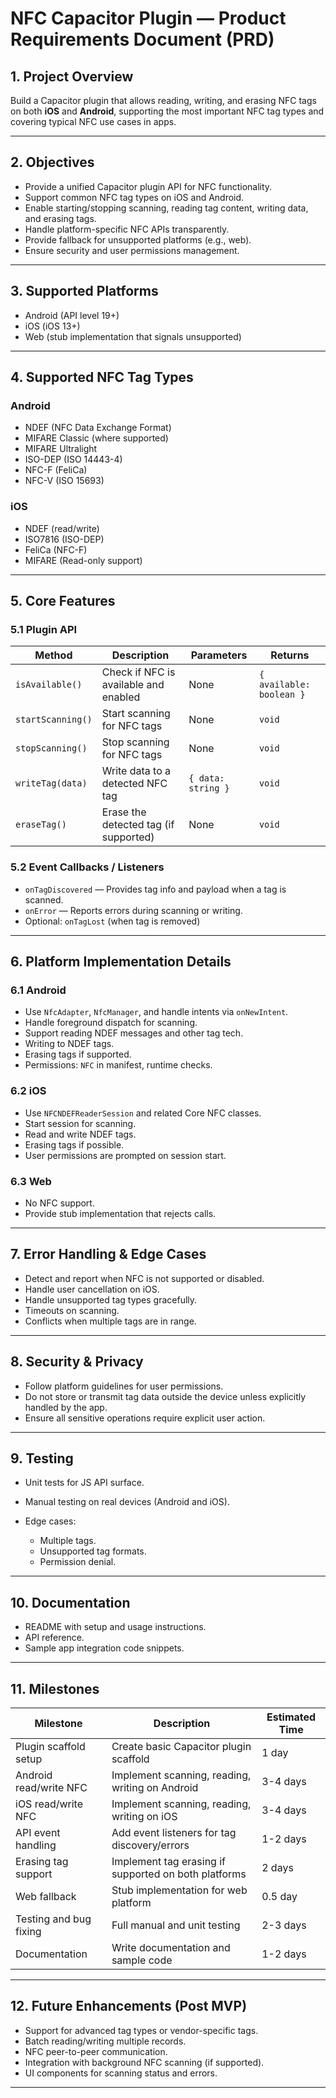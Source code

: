 # NFC Capacitor Plugin — Product Requirements Document (PRD)

## 1. **Project Overview**

Build a Capacitor plugin that allows reading, writing, and erasing NFC tags on both **iOS** and **Android**, supporting the most important NFC tag types and covering typical NFC use cases in apps.

---

## 2. **Objectives**

* Provide a unified Capacitor plugin API for NFC functionality.
* Support common NFC tag types on iOS and Android.
* Enable starting/stopping scanning, reading tag content, writing data, and erasing tags.
* Handle platform-specific NFC APIs transparently.
* Provide fallback for unsupported platforms (e.g., web).
* Ensure security and user permissions management.

---

## 3. **Supported Platforms**

* Android (API level 19+)
* iOS (iOS 13+)
* Web (stub implementation that signals unsupported)

---

## 4. **Supported NFC Tag Types**

### Android

* NDEF (NFC Data Exchange Format)
* MIFARE Classic (where supported)
* MIFARE Ultralight
* ISO-DEP (ISO 14443-4)
* NFC-F (FeliCa)
* NFC-V (ISO 15693)

### iOS

* NDEF (read/write)
* ISO7816 (ISO-DEP)
* FeliCa (NFC-F)
* MIFARE (Read-only support)

---

## 5. **Core Features**

### 5.1 Plugin API

| Method            | Description                           | Parameters         | Returns                  |
| ----------------- | ------------------------------------- | ------------------ | ------------------------ |
| `isAvailable()`   | Check if NFC is available and enabled | None               | `{ available: boolean }` |
| `startScanning()` | Start scanning for NFC tags           | None               | `void`                   |
| `stopScanning()`  | Stop scanning for NFC tags            | None               | `void`                   |
| `writeTag(data)`  | Write data to a detected NFC tag      | `{ data: string }` | `void`                   |
| `eraseTag()`      | Erase the detected tag (if supported) | None               | `void`                   |

### 5.2 Event Callbacks / Listeners

* `onTagDiscovered` — Provides tag info and payload when a tag is scanned.
* `onError` — Reports errors during scanning or writing.
* Optional: `onTagLost` (when tag is removed)

---

## 6. **Platform Implementation Details**

### 6.1 Android

* Use `NfcAdapter`, `NfcManager`, and handle intents via `onNewIntent`.
* Handle foreground dispatch for scanning.
* Support reading NDEF messages and other tag tech.
* Writing to NDEF tags.
* Erasing tags if supported.
* Permissions: `NFC` in manifest, runtime checks.

### 6.2 iOS

* Use `NFCNDEFReaderSession` and related Core NFC classes.
* Start session for scanning.
* Read and write NDEF tags.
* Erasing tags if possible.
* User permissions are prompted on session start.

### 6.3 Web

* No NFC support.
* Provide stub implementation that rejects calls.

---

## 7. **Error Handling & Edge Cases**

* Detect and report when NFC is not supported or disabled.
* Handle user cancellation on iOS.
* Handle unsupported tag types gracefully.
* Timeouts on scanning.
* Conflicts when multiple tags are in range.

---

## 8. **Security & Privacy**

* Follow platform guidelines for user permissions.
* Do not store or transmit tag data outside the device unless explicitly handled by the app.
* Ensure all sensitive operations require explicit user action.

---

## 9. **Testing**

* Unit tests for JS API surface.
* Manual testing on real devices (Android and iOS).
* Edge cases:

  * Multiple tags.
  * Unsupported tag formats.
  * Permission denial.

---

## 10. **Documentation**

* README with setup and usage instructions.
* API reference.
* Sample app integration code snippets.

---

## 11. **Milestones**

| Milestone              | Description                                          | Estimated Time |
| ---------------------- | ---------------------------------------------------- | -------------- |
| Plugin scaffold setup  | Create basic Capacitor plugin scaffold               | 1 day          |
| Android read/write NFC | Implement scanning, reading, writing on Android      | 3-4 days       |
| iOS read/write NFC     | Implement scanning, reading, writing on iOS          | 3-4 days       |
| API event handling     | Add event listeners for tag discovery/errors         | 1-2 days       |
| Erasing tag support    | Implement tag erasing if supported on both platforms | 2 days         |
| Web fallback           | Stub implementation for web platform                 | 0.5 day        |
| Testing and bug fixing | Full manual and unit testing                         | 2-3 days       |
| Documentation          | Write documentation and sample code                  | 1-2 days       |

---

## 12. **Future Enhancements (Post MVP)**

* Support for advanced tag types or vendor-specific tags.
* Batch reading/writing multiple records.
* NFC peer-to-peer communication.
* Integration with background NFC scanning (if supported).
* UI components for scanning status and errors.

---

